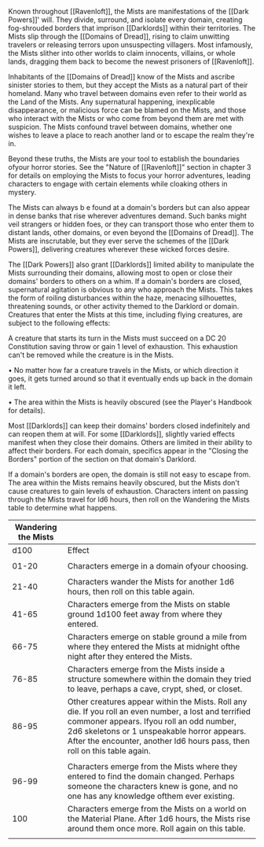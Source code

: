 Known throughout [[Ravenloft]], the Mists are manifestations of the [[Dark Powers]]' will. They divide, surround, and isolate every domain, creating fog-shrouded borders that imprison [[Darklords]] within their territories. The Mists slip through the [[Domains of Dread]], rising to claim unwitting travelers or releasing terrors upon unsuspecting villagers. Most infamously, the Mists slither into other worlds to claim innocents, villains, or whole lands, dragging them back to become the newest prisoners of [[Ravenloft]].

Inhabitants of the [[Domains of Dread]] know of the Mists and ascribe sinister stories to them, but they accept the Mists as a natural part of their homeland. Many who travel between domains even refer to their world as the Land of the Mists. Any supernatural happening, inexplicable disappearance, or malicious force can be blamed on the Mists, and those who interact with the Mists or who come from beyond them are met with suspicion. The Mists confound travel between domains, whether one wishes to leave a place to reach another land or to escape the realm they're in.

Beyond these truths, the Mists are your tool to establish the boundaries ofyour horror stories. See the "Nature of [[Ravenloft]]" section in chapter 3 for details on employing the Mists to focus your horror adventures, leading characters to engage with certain elements while cloaking others in mystery.

The Mists can always b e found at a domain's borders but can also appear in dense banks that rise wherever adventures demand. Such banks might veil strangers or hidden foes, or they can transport those who enter them to distant lands, other domains, or even beyond the [[Domains of Dread]]. The Mists are inscrutable, but they ever serve the schemes of the [[Dark Powers]], delivering creatures wherever these wicked forces desire.

The [[Dark Powers]] also grant [[Darklords]] limited ability to manipulate the Mists surrounding their domains, allowing most to open or close their domains' borders to others on a whim. If a domain's borders are closed, supernatural agitation is obvious to any who approach the Mists. This takes the form of roiling disturbances within the haze, menacing silhouettes, threatening sounds, or other activity themed to the Darklord or domain. Creatures that enter the Mists at this time, including flying creatures, are subject to the following effects:

A creature that starts its turn in the Mists must succeed on a DC 20 Constitution saving throw or gain 1 level of exhaustion. This exhaustion can't be removed while the creature is in the Mists.

• No matter how far a creature travels in the Mists, or which direction it goes, it gets turned around so that it eventually ends up back in the domain it left.

• The area within the Mists is heavily obscured (see the Player's Handbook for details).

Most [[Darklords]] can keep their domains' borders closed indefinitely and can reopen them at will. For some [[Darklords]], slightly varied effects manifest when they close their domains. Others are limited in their ability to affect their borders. For each domain, specifics appear in the "Closing the Borders" portion of the section on that domain's Darklord.

If a domain's borders are open, the domain is still not easy to escape from. The area within the Mists remains heavily obscured, but the Mists don't cause creatures to gain levels of exhaustion. Characters intent on passing through the Mists travel for ld6 hours, then roll on the Wandering the Mists table to determine what happens.

| Wandering the Mists |                                                                                                                                                                                                                                                                                |
| ------------------- | ------------------------------------------------------------------------------------------------------------------------------------------------------------------------------------------------------------------------------------------------------------------------------ |
| d100                | Effect                                                                                                                                                                                                                                                                         |
|                     |                                                                                                                                                                                                                                                                                |
| 01-20               | Characters emerge in a domain ofyour choosing.                                                                                                                                                                                                                                 |
|                     |                                                                                                                                                                                                                                                                                |
| 21-40               | Characters wander the Mists for another 1d6 hours, then roll on this table again.                                                                                                                                                                                              |
| 41-65               | Characters emerge from the Mists on stable ground 1d100 feet away from where they entered.                                                                                                                                                                                     |
| 66-75               | Characters emerge on stable ground a mile from where they entered the Mists at midnight ofthe night after they entered the Mists.                                                                                                                                              |
| 76-85               | Characters emerge from the Mists inside a structure somewhere within the domain they tried to leave, perhaps a cave, crypt, shed, or closet.                                                                                                                                   |
| 86-95               | Other creatures appear within the Mists. Roll any die. If you roll an even number, a lost and terrified commoner appears. Ifyou roll an odd number, 2d6 skeletons or 1 unspeakable horror appears. After the encounter, another ld6 hours pass, then roll on this table again. |
|                     |                                                                                                                                                                                                                                                                                |
| 96-99               | Characters emerge from the Mists where they entered to find the domain changed. Perhaps someone the characters knew is gone, and no one has any knowledge ofthem ever existing.                                                                                                |
| 100                 | Characters emerge from the Mists on a world on the Material Plane. After 1d6 hours, the Mists rise around them once more. Roll again on this table.                                                                                                                            |
|                     |                                                                                                                                                                                                                                                                                |















